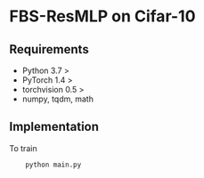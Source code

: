 # FBS-ResMLP on Cifar-10
## Requirements
+ Python 3.7 >
+ PyTorch 1.4 >
+ torchvision 0.5 >
+ numpy, tqdm, math
## Implementation
To train
```
    python main.py
